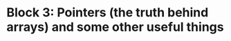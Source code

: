 # Block 3: Pointers (the truth behind arrays) and some other useful things #

<!--
   -3. pointers, new keyword, string operations, matrices, structures, and some std
   -   functions.
   -  * how to declare a reference variable
   -  * declaring and using a pointer
   -  * possible gotchas of pointers
   -  * explain how a pointer works, how can we access memory as we wish
   -  * math operations with pointers
   -  * showing that arrays are pointers
   -  * show problems of traditional function declarations, and explain how to
   -    declare/define a function using `template` (optional)
   -  * show how to use `std::vector`, and how to use it to do several interesting things like
   -    getting input from the user
   -->

<!-- vim:set filetype=markdown.pandoc : -->
